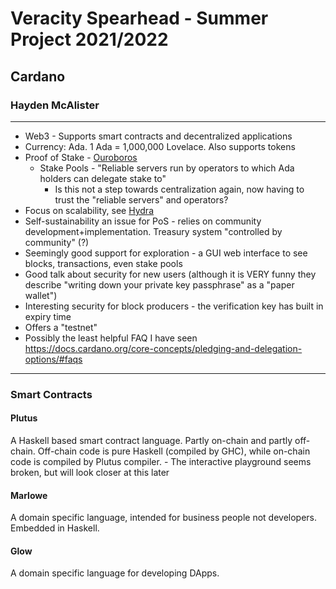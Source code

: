 # Veracity Spearhead - Summer Project 2021/2022
## Cardano
### Hayden McAlister
---
- Web3 - Supports smart contracts and decentralized applications
- Currency: Ada. 1 Ada = 1,000,000 Lovelace. Also supports tokens
- Proof of Stake - [Ouroboros](https://iohk.io/en/blog/posts/2020/06/23/the-ouroboros-path-to-decentralization/)
    - Stake Pools - "Reliable servers run by operators to which Ada holders can delegate stake to"
        - Is this not a step towards centralization again, now having to trust the "reliable servers" and operators?
- Focus on scalability, see [Hydra](https://iohk.io/en/research/library/papers/hydrafast-isomorphic-state-channels/)
- Self-sustainability an issue for PoS - relies on community development+implementation. Treasury system "controlled by community" (?)
- Seemingly good support for exploration - a GUI web interface to see blocks, transactions, even stake pools
- Good talk about security for new users (although it is VERY funny they describe "writing down your private key passphrase" as a "paper wallet")
- Interesting security for block producers - the verification key has built in expiry time
- Offers a "testnet" 
- Possibly the least helpful FAQ I have seen https://docs.cardano.org/core-concepts/pledging-and-delegation-options/#faqs

---
### Smart Contracts
#### Plutus
A Haskell based smart contract language. Partly on-chain and partly off-chain. Off-chain code is pure Haskell (compiled by GHC), while on-chain code is compiled by Plutus compiler. 
    - The interactive playground seems broken, but will look closer at this later

#### Marlowe
A domain specific language, intended for business people not developers. Embedded in Haskell.

#### Glow
A domain specific language for developing DApps.